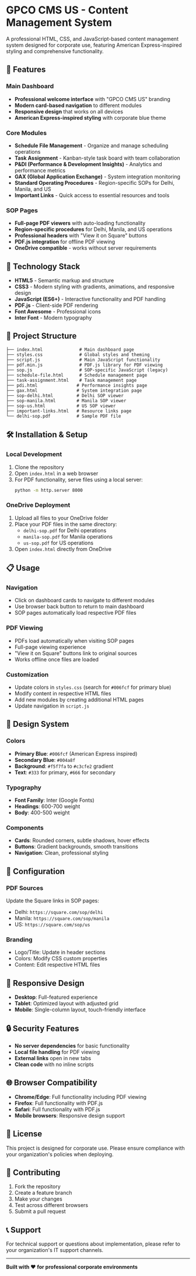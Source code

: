 # GPCO CMS US - Content Management System

A professional HTML, CSS, and JavaScript-based content management system designed for corporate use, featuring American Express-inspired styling and comprehensive functionality.

## 🎯 Features

### Main Dashboard
- **Professional welcome interface** with "GPCO CMS US" branding
- **Modern card-based navigation** to different modules
- **Responsive design** that works on all devices
- **American Express-inspired styling** with corporate blue theme

### Core Modules
- **Schedule File Management** - Organize and manage scheduling operations
- **Task Assignment** - Kanban-style task board with team collaboration
- **P&DI (Performance & Development Insights)** - Analytics and performance metrics
- **GAX (Global Application Exchange)** - System integration monitoring
- **Standard Operating Procedures** - Region-specific SOPs for Delhi, Manila, and US
- **Important Links** - Quick access to essential resources and tools

### SOP Pages
- **Full-page PDF viewers** with auto-loading functionality
- **Region-specific procedures** for Delhi, Manila, and US operations
- **Professional headers** with "View it on Square" buttons
- **PDF.js integration** for offline PDF viewing
- **OneDrive compatible** - works without server requirements

## 🚀 Technology Stack

- **HTML5** - Semantic markup and structure
- **CSS3** - Modern styling with gradients, animations, and responsive design
- **JavaScript (ES6+)** - Interactive functionality and PDF handling
- **PDF.js** - Client-side PDF rendering
- **Font Awesome** - Professional icons
- **Inter Font** - Modern typography

## 📁 Project Structure

```
├── index.html              # Main dashboard page
├── styles.css              # Global styles and theming
├── script.js               # Main JavaScript functionality
├── pdf.min.js              # PDF.js library for PDF viewing
├── sop.js                  # SOP-specific JavaScript (legacy)
├── schedule-file.html      # Schedule management page
├── task-assignment.html    # Task management page
├── pdi.html               # Performance insights page
├── gax.html               # System integration page
├── sop-delhi.html         # Delhi SOP viewer
├── sop-manila.html        # Manila SOP viewer
├── sop-us.html            # US SOP viewer
├── important-links.html   # Resource links page
└── delhi-sop.pdf          # Sample PDF file
```

## 🛠️ Installation & Setup

### Local Development
1. Clone the repository
2. Open `index.html` in a web browser
3. For PDF functionality, serve files using a local server:
   ```bash
   python -m http.server 8000
   ```

### OneDrive Deployment
1. Upload all files to your OneDrive folder
2. Place your PDF files in the same directory:
   - `delhi-sop.pdf` for Delhi operations
   - `manila-sop.pdf` for Manila operations
   - `us-sop.pdf` for US operations
3. Open `index.html` directly from OneDrive

## 📋 Usage

### Navigation
- Click on dashboard cards to navigate to different modules
- Use browser back button to return to main dashboard
- SOP pages automatically load respective PDF files

### PDF Viewing
- PDFs load automatically when visiting SOP pages
- Full-page viewing experience
- "View it on Square" buttons link to original sources
- Works offline once files are loaded

### Customization
- Update colors in `styles.css` (search for `#006fcf` for primary blue)
- Modify content in respective HTML files
- Add new modules by creating additional HTML pages
- Update navigation in `script.js`

## 🎨 Design System

### Colors
- **Primary Blue**: `#006fcf` (American Express inspired)
- **Secondary Blue**: `#004a8f`
- **Background**: `#f5f7fa` to `#c3cfe2` gradient
- **Text**: `#333` for primary, `#666` for secondary

### Typography
- **Font Family**: Inter (Google Fonts)
- **Headings**: 600-700 weight
- **Body**: 400-500 weight

### Components
- **Cards**: Rounded corners, subtle shadows, hover effects
- **Buttons**: Gradient backgrounds, smooth transitions
- **Navigation**: Clean, professional styling

## 🔧 Configuration

### PDF Sources
Update the Square links in SOP pages:
- Delhi: `https://square.com/sop/delhi`
- Manila: `https://square.com/sop/manila`
- US: `https://square.com/sop/us`

### Branding
- Logo/Title: Update in header sections
- Colors: Modify CSS custom properties
- Content: Edit respective HTML files

## 📱 Responsive Design

- **Desktop**: Full-featured experience
- **Tablet**: Optimized layout with adjusted grid
- **Mobile**: Single-column layout, touch-friendly interface

## 🔒 Security Features

- **No server dependencies** for basic functionality
- **Local file handling** for PDF viewing
- **External links** open in new tabs
- **Clean code** with no inline scripts

## 🌐 Browser Compatibility

- **Chrome/Edge**: Full functionality including PDF viewing
- **Firefox**: Full functionality with PDF.js
- **Safari**: Full functionality with PDF.js
- **Mobile browsers**: Responsive design support

## 📄 License

This project is designed for corporate use. Please ensure compliance with your organization's policies when deploying.

## 🤝 Contributing

1. Fork the repository
2. Create a feature branch
3. Make your changes
4. Test across different browsers
5. Submit a pull request

## 📞 Support

For technical support or questions about implementation, please refer to your organization's IT support channels.

---

**Built with ❤️ for professional corporate environments**